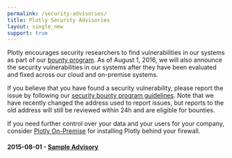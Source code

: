 ```yaml
---
permalink: /security-advisories/
title: Plotly Security Advisories
layout: single_new
support: true
---
```


Plotly encourages security researchers to find vulnerabilities in our systems as part of our [bounty program](/security/). As of August 1, 2016, we will also announce the security vulnerabilities in our systems after they have been evaluated and fixed across our cloud and on-premise systems.

If you believe that you have found a security vulnerability, please report the issue by following our [security bounty program guidelines](/security/).  Note that we have recently changed the address used to report issues, but reports to the old  address will still be reviewed within 24h and are eligible for bounties.

If you need further control over your data and your users for your company, consider [Plotly On-Premise](https://plot.ly/product/enterprise/) for installing Plotly behind your firewall.

#### 2015-08-01 - [Sample Advisory](http://help.plot.ly/security-advisories/2016-08-04-sample-advisory/)
